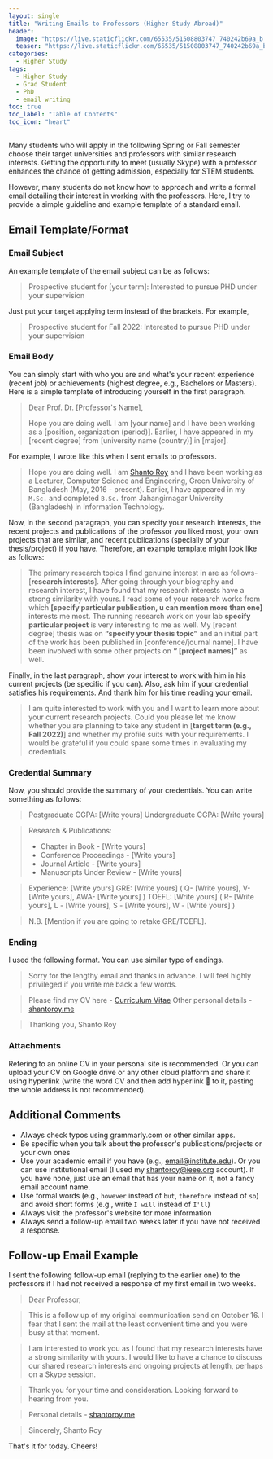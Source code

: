 ```yaml
---
layout: single
title: "Writing Emails to Professors (Higher Study Abroad)"
header:
  image: "https://live.staticflickr.com/65535/51508803747_740242b69a_b.jpg"
  teaser: "https://live.staticflickr.com/65535/51508803747_740242b69a_b.jpg"
categories:
  - Higher Study
tags:
  - Higher Study
  - Grad Student
  - PhD
  - email writing
toc: true
toc_label: "Table of Contents"
toc_icon: "heart"
---
```



Many students who will apply in the following Spring or Fall semester choose their target universities and professors with similar research interests. Getting the opportunity to meet (usually Skype) with a professor enhances the chance of getting admission, especially for STEM students. 

However, many students do not know how to approach and write a formal email detailing their interest in working with the professors. Here, I try to provide a simple guideline and example template of a standard email. 

## Email Template/Format

### Email Subject
An example template of the email subject can be as follows:
> Prospective student for [your term]: Interested to pursue PHD under your supervision

Just put your target applying term instead of the brackets. For example,
> Prospective student for Fall 2022: Interested to pursue PHD under your supervision

### Email Body
You can simply start with who you are and what's your recent experience (recent job) or achievements (highest degree, e.g., Bachelors or Masters). Here is a simple template of introducing yourself in the first paragraph.
> Dear Prof. Dr. [Professor's Name],
> 
> Hope you are doing well. I am [your name] and I have been working as a [position, organization (period)]. Earlier, I have appeared in my [recent degree] from [university name (country)] in [major].

For example, I wrote like this when I sent emails to professors.
> Hope you are doing well. I am [Shanto Roy](https://shantoroy.me) and I have been working as a Lecturer, Computer Science and Engineering, Green University of Bangladesh (May, 2016 - present). Earlier, I have appeared in my `M.Sc.` and completed `B.Sc.` from Jahangirnagar University (Bangladesh) in Information Technology.

  Now, in the second paragraph, you can specify your research interests, the recent projects and publications of the professor you liked most, your own projects that are similar, and recent publications (specially of your thesis/project) if you have. Therefore, an example template might look like as follows:
> The primary research topics I find genuine interest in are as follows- [**research interests**]. After going through your biography and research interest, I have found that my research interests have a strong similarity with yours. I read some of your research works from which **[specify particular publication, u can mention more than one]** interests me most. The running research work on your lab **specify particular project** is very interesting  to me as well. My [recent degree] thesis was on **“specify your thesis topic”** and an initial part of the work has been published in [conference/journal name].  I have been involved with some other projects on **“ [project names]”** as well.


Finally, in the last paragraph, show your interest to work with him in his current projects (be specific if you can). Also, ask him if your credential satisfies his requirements. And thank him for his time reading your email.
> I am quite interested to work with you and I want to learn more about your current research projects. Could you please let me know whether you are planning to take any student in [**target term (e.g., Fall 2022)**] and whether my profile suits with your requirements. I would be grateful if you could spare some times in evaluating my credentials.

### Credential Summary
Now, you should provide the summary of your credentials. You can write something as follows:

> Postgraduate CGPA: [Write yours]
Undergraduate CGPA: [Write yours]

>Research & Publications: 
>-   Chapter in Book - [Write yours]
>-   Conference Proceedings -  [Write yours]
>-   Journal Article -  [Write yours]
>-   Manuscripts Under Review -  [Write yours]

>Experience: [Write yours] 
GRE:  [Write yours] ( Q-  [Write yours], V-  [Write yours], AWA-  [Write yours] )
TOEFL:  [Write yours] ( R-  [Write yours], L -  [Write yours], S -  [Write yours], W -  [Write yours] )

>N.B. [Mention if you are going to retake GRE/TOEFL].

### Ending
I used the following format. You can use similar type of endings.
> Sorry for the lengthy email and thanks in advance. I will feel highly privileged if you write me back a few words.

>Please find my CV here - [Curriculum Vitae](https://sites.google.com/site/shantoroyiit/curriculum-vitae_1)
Other personal details -  [shantoroy.me](https://shantoroy.me/)

> Thanking you,
Shanto Roy


### Attachments
Refering to an online CV in your personal site is recommended. Or you can upload your CV on Google drive or any other cloud platform and share it using hyperlink (write the word CV and then add hyperlink 🔗 to it, pasting the whole address is not recommended). 


## Additional Comments
* Always check typos using grammarly.com or other similar apps.
* Be specific when you talk about the professor's publications/projects or your own ones
* Use your academic email if you have (e.g., email@institute.edu). Or you can use institutional email (I used my shantoroy@ieee.org account). If you have none, just use an email that has your name on it, not a fancy email account name.
* Use formal words (e.g., `however` instead of `but`, `therefore` instead of `so`) and avoid short forms (e.g., write `I will` instead of `I'll`)
*  Always visit the professor's website for more information
* Always send a follow-up email two weeks later if you have not received a response. 

## Follow-up Email Example
I sent the following follow-up email (replying to the earlier one) to the professors if I had not received a response of my first email in two weeks. 
> Dear Professor,

> This is a follow up of my original communication send on October 16. I fear that I sent the mail at the least convenient time and you were busy at that moment.

> I am interested to work you as I found that my research interests have a strong similarity with yours. I would like to have a chance to discuss our shared research interests and ongoing projects at length, perhaps on a Skype session.

>Thank you for your time and consideration. Looking forward to hearing from you.

> Personal details - [shantoroy.me](https://shantoroy.me/)

>Sincerely,
Shanto Roy

That's it for today. Cheers! 
<!--stackedit_data:
eyJoaXN0b3J5IjpbMTIxMjIxOTI4OCwtMTg3NzEzNTk3OSwtMT
IzMDgzMDEzNCwtMTI5NDA3MTQwMyw4NzEyOTc3OTUsLTExNjUx
NTY1NSwxNDk0MDgxNzIxLDg1ODU3NzUyNywtNTY3NDEwNDgxXX
0=
-->